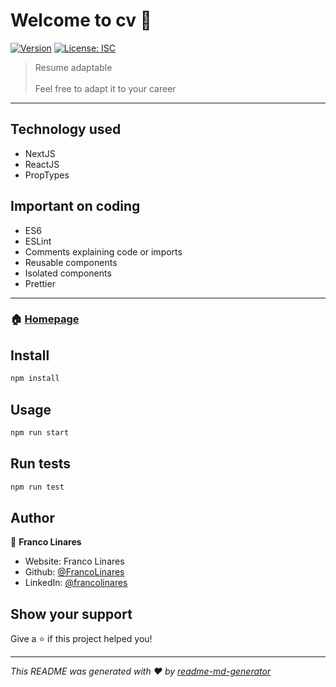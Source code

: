 # Welcome to cv 👋

[![Version](https://img.shields.io/npm/v/cv.svg)](https://www.npmjs.com/package/cv)
[![License: ISC](https://img.shields.io/badge/License-ISC-yellow.svg)](#)

> Resume adaptable
> <br />
> <br />
> Feel free to adapt it to your career

---

## Technology used

- NextJS
- ReactJS
- PropTypes

## Important on coding

- ES6
- ESLint
- Comments explaining code or imports
- Reusable components
- Isolated components
- Prettier

---

### 🏠 [Homepage](https://resume-eight-eosin.vercel.app/)

## Install

```sh
npm install
```

## Usage

```sh
npm run start
```

## Run tests

```sh
npm run test
```

## Author

👤 **Franco Linares**

- Website: Franco Linares
- Github: [@FrancoLinares](https://github.com/FrancoLinares)
- LinkedIn: [@francolinares](https://linkedin.com/in/francolinares)

## Show your support

Give a ⭐️ if this project helped you!

---

_This README was generated with ❤️ by [readme-md-generator](https://github.com/kefranabg/readme-md-generator)_
